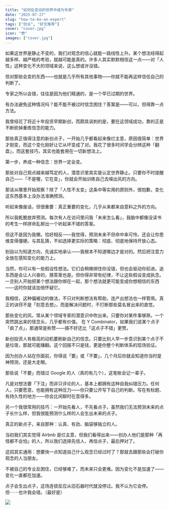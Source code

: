 ```yaml
---
title: "如何在变动的世界中成为专家"
date: "2025-07-27"
slug: "how-to-be-an-expert"
tags: ["创业", "好文推荐"]
cover: "cover.jpg"
icon: "😎"
images: ["cover.jpg"]
---
```

如果这世界是静止不变的，我们对观念的信心就能一路线性上升。某个想法经得起越多样、越严格的考验，就越可能是真的。许多人其实默默相信这一点——对「人性」这种变化不大的领域来说，这么想或许没错。



但对那些会变的东西——也就是几乎所有其他事物——你就不能再这样信任自己的判断了。



专家之所以会错，往往是因为他们精通的，是一个早已过期的世界。



有办法避免这种情况吗？能不能不被过时信念困住？答案是——可以，但得靠一点方法。



我曾经花了将近十年投资早期新创，而颇具讽刺的是，要在这领域成功，靠的正是不断砍掉重练信念的能力。



那些真正值得注意的新创点子，一开始几乎都看起来像烂主意，原因很简单：世界才刚变，而这个变化刚好让它从坏变成了对。我花了很多时间学会分辨这种「翻盘」，而这套技巧，其实也能套用在一切新想法上。



第一步，养成一种信念：世界一定会变。



那些对自己观点越来越笃定的人，潜意识里其实是认定世界静止。只要你不时提醒自己——「不是喔，它在变」，你就会开始训练自己去嗅出风的方向。



那该从哪里开始观察？除了「人性不太变」这条中等实用的原则外，很抱歉，变化这东西基本上没办法准确预测。



听起来像废话，但很重要：真正重要的变化，几乎从来都来自意料之外的方向。



所以我乾脆放弃预测。每次有人在访问里问我「未来怎么看」，我脑中都像没读书的考生一样拼命乱掰出一个听起来不错的答案。



但这不是因为我懒。恰好相反——我觉得，预测未来不但命中率可怜，还会让你思维变得僵硬。与其乱猜，不如选择更实际的策略：彻底、彻底地保持开放心态。



别自以为知道方向，先诚实地承认——我根本不知道哪边才是对的。然后把注意力全放在感知变化的能力上。



当然，你可以有一些假设性想法。它们会稍微绑住你没错，但也会驱动你前进。追东西是会让人兴奋的，猜答案也是。但你得非常有纪律，不让这些假设变成执念。
一旦别人开始把某个想法跟你绑在一起，那个想法就更可能变成你想相信的东西——这时你就该加倍怀疑它。



我相信，这种偏被动的做法，不只对判断想法有帮助，连产出想法也一样管用。真正的诀窍不是「刻意去想」，而是解决问题时，不打断那些莫名冒出来的直觉。



那些变化的风，常从某个领域专家的潜意识中吹出来。只要你对某件事够熟，一个突然跳出来的怪念头，几乎都有价值。
在 Y Combinator，如果我们说某个点子「疯了点」，那通常是称赞——搞不好还比「这点子不错」更赞。



新创投资人有极高的动机要刷新自己的信念。只要比别人早一步意识到某个点子不是垃圾，那就可能赚翻。这个回报不只是钱，更是你整个判断体系的现场验证。



因为创办人站在你面前，你得说「要」或「不要」，几个月后你就会知道你当时是神预测，还是大走眼。



那些说「不要」而错过 Google 的人（真的有几个），这笔帐会记一辈子。



凡是对想法要「下注」而非只评论的人，基本上都拥有这种自我纠错压力。任何人，只要愿意，也能拥有这种压力——你只要公开写下自己的判断。写在有标题、有持久性的地方——你会比闲聊时在意得多。



另一个我很常用的技巧：一开始先看人，不先看点子。虽然我们无法预测未来的点子长什么样，但我很能预测什么样的人会生出未来的点子。



真正的新点子，来自那种：认真、有劲、脑袋够独立的人。



当初我们其实觉得 Airbnb 是烂主意，但我们看得出来——创办人他们是那种「再怪都不会怕」的人，所以我们选择先信人、再信点子，最后押对了。



这招其实通用：想要快一点知道自己什么观念已经过时了？那就去跟那些会打破你观念的人当朋友。



不被自己的专业反困住，已经够难了，而未来只会更难。因为变化不是加速了——变化一直都在加速。



点子会生出点子，这场连锁反应从旧石器时代就没停过。我不认为它会停。
但⋯⋯也许我会错。（最好是）




![](https://prod-files-secure.s3.us-west-2.amazonaws.com/112d0858-5090-4d34-a606-b75eb8d65fd2/46476355-9cf3-4e99-9b7a-3531bc426380/1000202064.png?X-Amz-Algorithm=AWS4-HMAC-SHA256&X-Amz-Content-Sha256=UNSIGNED-PAYLOAD&X-Amz-Credential=ASIAZI2LB466YAUTXITF%2F20250810%2Fus-west-2%2Fs3%2Faws4_request&X-Amz-Date=20250810T074410Z&X-Amz-Expires=3600&X-Amz-Security-Token=IQoJb3JpZ2luX2VjEJb%2F%2F%2F%2F%2F%2F%2F%2F%2F%2FwEaCXVzLXdlc3QtMiJHMEUCIQDUOkfigGJHH7LcKubxQ4UOIVX9%2BaLcsZ3ddOZZ6OK8GQIgOIeQZ36ToZD%2FEnh75ardgsRxbB0GEUrOIncsjhOd%2FQcqiAQIz%2F%2F%2F%2F%2F%2F%2F%2F%2F%2F%2FARAAGgw2Mzc0MjMxODM4MDUiDHO12BIxKOMCSYf9JSrcA8IIC3ol5yKIjXCuloW356KwXEq5cl2c7jclqjOnpavCEpZi7bfL8BPH1blAobQdwhtO5CWzPQ6iorCjmajKfp7ikgkwjtegYu0Z6PBepjO7fekKob73SqIhbzUM9vk%2FU6W5sStIa7GgoPUJ9Sb9Jk6hsy1tfAOX1PqDmwlRhhunqUBV%2BUTDLuCBjjcLXhdThgkNcXfaHhCrGaBBBRX9tvI9dHK7Ita7lfOK9eYHL8%2FI2K7YTjG91hSaPzTPK3U8rXBcqcFcMFTjZdWRA4lVSlRObhfPlIdX9LLeKZK1BSWhdksQkIXqFGd0XyJhtMy3K8WnpZEzPlq5BHlBUD76TACwIFrd4PTeQ3PtkrjfCoVX49sisJv7dFn3W753W8%2B%2BVwtdyawUoc0F3yopXr6xHFGMQdrRV15WtQ1ouf%2FInPV%2FOM19h%2B78rTEb8oSnSxikVxKeWvDpJBcVng31PUKh5lCyICp0hAKDFVXmmgqcZycV2s01L%2FibQh3aXNB06ow5HFg0ZAyLUUwcH146OazbY9rPE%2BKA6hN50pbCA%2B7qEYMwjBzdTbsrZtNSU7QNzB%2BsEww7ZNmJAH94Co3Ha8sZv4StVu3DZXQdn0My7IPQfARnPGEKGUsNTp%2Bjf1tyMMPb4MQGOqUBKZNRvjpPxwEiXbvEAybefC1ZzSwj%2FBAUFFkFOCo12ZjwyiutbzSkUaGB8oDDkoB77d9bVhcZ1fQL78V2wroJURWvyLHrHqSU12zwkAgzXvLDZb7Q5W%2B0cXUeyqCYwgS6reRCo3%2Ft0yInW4j%2BlAvyDbpgWM5o3QJ4yeAUTNrTtL0GnZgj3i6SpWcUKGxQ45YYypoKSAXllssakdlcTg9VPtblX1KE&X-Amz-Signature=b5e5f1096d73378efb371b4d26734b82c8b3662b7b1d87e6f52ee89fa6c5ca4d&X-Amz-SignedHeaders=host&x-amz-checksum-mode=ENABLED&x-id=GetObject)

